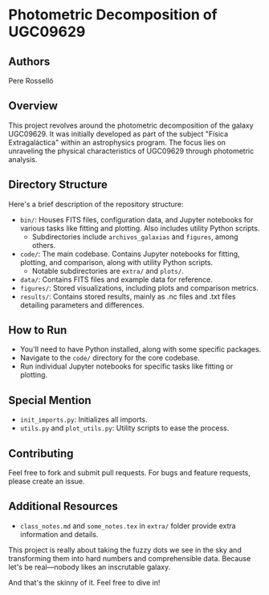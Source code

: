 # Photometric Decomposition of UGC09629

## Authors
Pere Rosselló

## Overview
This project revolves around the photometric decomposition of the galaxy UGC09629. It was initially developed as part of the subject "Física Extragaláctica" within an astrophysics program. The focus lies on unraveling the physical characteristics of UGC09629 through photometric analysis.

## Directory Structure
Here's a brief description of the repository structure:

- `bin/`: Houses FITS files, configuration data, and Jupyter notebooks for various tasks like fitting and plotting. Also includes utility Python scripts.
    - Subdirectories include `archivos_galaxias` and `figures`, among others.
- `code/`: The main codebase. Contains Jupyter notebooks for fitting, plotting, and comparison, along with utility Python scripts.
    - Notable subdirectories are `extra/` and `plots/`.
- `data/`: Contains FITS files and example data for reference.
- `figures/`: Stored visualizations, including plots and comparison metrics.
- `results/`: Contains stored results, mainly as .nc files and .txt files detailing parameters and differences.

## How to Run
- You'll need to have Python installed, along with some specific packages.
- Navigate to the `code/` directory for the core codebase.
- Run individual Jupyter notebooks for specific tasks like fitting or plotting.

## Special Mention
- `init_imports.py`: Initializes all imports.
- `utils.py` and `plot_utils.py`: Utility scripts to ease the process.

## Contributing
Feel free to fork and submit pull requests. For bugs and feature requests, please create an issue.

## Additional Resources
- `class_notes.md` and `some_notes.tex` in `extra/` folder provide extra information and details.

This project is really about taking the fuzzy dots we see in the sky and transforming them into hard numbers and comprehensible data. Because let's be real—nobody likes an inscrutable galaxy.

And that's the skinny of it. Feel free to dive in!
